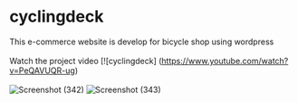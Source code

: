 # cyclingdeck
 This e-commerce website is develop for bicycle shop using wordpress <br> <br>
 Watch the project video 
[![cyclingdeck] (https://www.youtube.com/watch?v=PeQAVUQR-ug)
<br><br>
![Screenshot (342)](https://user-images.githubusercontent.com/119162766/227967487-b452ccc0-15bc-4faa-9ec8-e70173fbc4c8.png)
![Screenshot (343)](https://user-images.githubusercontent.com/119162766/227967519-b03840d2-fadd-465c-bc15-d93584b57917.png)
